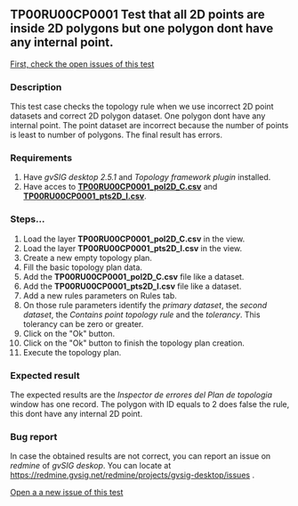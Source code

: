 ## TP00RU00CP0001 Test that all 2D points are inside 2D polygons but one polygon dont have any internal point.

[First, check the open issues of this test](https://redmine.gvsig.net/redmine/projects/gvsig-desktop/issues?utf8=%E2%9C%93&set_filter=1&f%5B%5D=status_id&op%5Bstatus_id%5D=o&f%5B%5D=subject&op%5Bsubject%5D=%7E&v%5Bsubject%5D%5B%5D=TP00RU00CP0001&f%5B%5D=&c%5B%5D=tracker&c%5B%5D=status&c%5B%5D=priority&c%5B%5D=subject&c%5B%5D=assigned_to&c%5B%5D=updated_on&group_by=)

### Description

This test case checks the topology rule when we use incorrect 2D point datasets and correct 2D polygon dataset. One polygon dont have any internal point. The point dataset are incorrect because the number of points is least to number of polygons. The final result has errors.

### Requirements

1. Have *gvSIG desktop 2.5.1* and *Topology framework plugin* installed.
2. Have acces to [**TP00RU00CP0001_pol2D_C.csv**](https://github.com/jolicar/TopologyRuleContainsPointPolygon/blob/master/testing/cases/TP00_TopologyRules/RU00_ContainsPoint/CP0001_2DptsI_2DpolC/TP00RU00CP0001_pol2D_C.csv) and [**TP00RU00CP0001_pts2D_I.csv**](https://github.com/jolicar/TopologyRuleContainsPointPolygon/blob/master/testing/cases/TP00_TopologyRules/RU00_ContainsPoint/CP0001_2DptsI_2DpolC/TP00RU00CP0001_pts2D_I.csv).
### Steps...

1. Load the layer **TP00RU00CP0001_pol2D_C.csv** in the view.
2. Load the layer **TP00RU00CP0001_pts2D_I.csv** in the view.
3. Create a new empty topology plan.
4. Fill the basic topology plan data.
5. Add the **TP00RU00CP0001_pol2D_C.csv** file like a dataset.
6. Add the **TP00RU00CP0001_pts2D_I.csv** file like a dataset.
7. Add a new rules parameters on Rules tab.
8. On those rule parameters identify the *primary dataset*, the *second dataset*, the *Contains point topology rule* and the *tolerancy*. This tolerancy can be zero or greater.
9. Click on the "Ok" button.
10. Click on the "Ok" button to finish the topology plan creation.
11. Execute the topology plan.

### Expected result

The expected results are the *Inspector de errores del Plan de topologia* window has one record. The polygon with ID equals to 2 does false the rule, this dont have any internal  2D point.


### Bug report


In case the obtained results are not correct, you can report an issue on *redmine* of *gvSIG deskop*. You can locate at
https://redmine.gvsig.net/redmine/projects/gvsig-desktop/issues .

[Open a a new issue of this test](https://redmine.gvsig.net/redmine/projects/gvsig-desktop/issues/new?issue[subject]=TP00RU00CP0001+Test+that+all+2D+points+are+inside+2D+polygons+but+one+polygon+dont+have+any+internal+point)